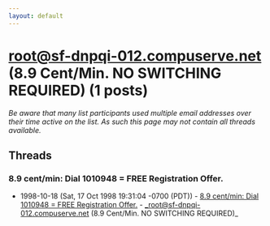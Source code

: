 ```yaml
---
layout: default
---
```


# root@sf-dnpqi-012.compuserve.net (8.9 Cent/Min. NO SWITCHING REQUIRED) (1 posts)

_Be aware that many list participants used multiple email addresses over their time active on the list. As such this page may not contain all threads available._

## Threads

### 8.9 cent/min: Dial 1010948 = FREE Registration Offer.
+ 1998-10-18 (Sat, 17 Oct 1998 19:31:04 -0700 (PDT)) - [8.9 cent/min: Dial 1010948 = FREE Registration Offer.](/archive/1998/10/8962c7cbbc8a02fee0795a499094bb58516f6da5ea0256996bc87b0207bed0dc) - _root@sf-dnpqi-012.compuserve.net (8.9 Cent/Min. NO SWITCHING REQUIRED)_

